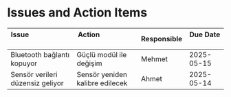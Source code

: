 # Issues and Action Items

| Issue                          | Action                        | Responsible | Due Date   |
|---------------------------------|-------------------------------|-------------|------------|
| Bluetooth bağlantı kopuyor     | Güçlü modül ile değişim       | Mehmet      | 2025-05-15 |
| Sensör verileri düzensiz geliyor | Sensör yeniden kalibre edilecek | Ahmet    | 2025-05-14 |
